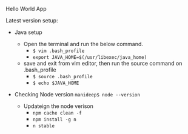 Hello World App


Latest version setup:
- Java setup
  - Open the terminal and run the below command.
    - `$ vim .bash_profile`
    - `export JAVA_HOME=$(/usr/libexec/java_home)`
  - save and exit from vim editor, then run the source command on .bash_profile
    - `$ source .bash_profile`
    - `$ echo $JAVA_HOME`

- Checking Node version
`manideep$ node --version`
  - Updateign the node verison
     - `npm cache clean -f`
     - `npm install -g n`
     - `n stable`